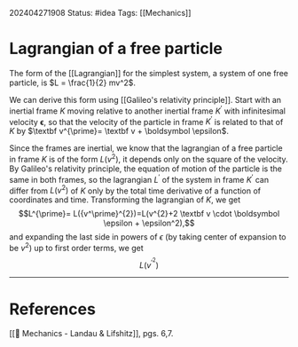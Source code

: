 202404271908
Status: #idea
Tags: [[Mechanics]]

# Lagrangian of a free particle

The form of the [[Lagrangian]] for the simplest system, a system of one free particle, is $L = \frac{1}{2} mv^2$.

We can derive this form using [[Galileo's relativity principle]]. Start with an inertial frame $K$ moving relative to another inertial frame $K^\prime$ with infinitesimal velocity $\boldsymbol \epsilon$, so that the velocity of the particle in frame $K^\prime$ is related to that of $K$ by $\textbf v^{\prime}= \textbf v + \boldsymbol \epsilon$. 

Since the frames are inertial, we know that the lagrangian of a free particle in frame $K$ is of the form $L(v^2)$, it depends only on the square of the velocity. By Galileo's relativity principle, the equation of motion of the particle is the same in both frames, so the lagrangian $L^\prime$ of the system in frame $K^\prime$ can differ from $L(v^2)$ of $K$ only by the total time derivative of a function of coordinates and time. Transforming the lagrangian of $K$, we get
$$L^{\prime}= L({v^\prime}^{2})=L(v^{2}+2 \textbf v \cdot \boldsymbol \epsilon + \epsilon^2),$$
and expanding the last side in powers of $\epsilon$ (by taking center of expansion to be $v^2$) up to first order terms, we get
$$L(v^{\prime}^2)$$
___
# References
[[📕 Mechanics - Landau & Lifshitz]], pgs. 6,7.